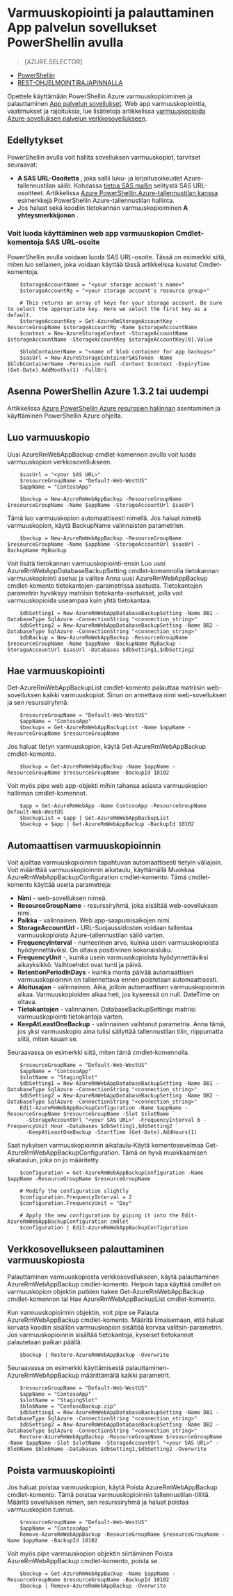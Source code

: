 <properties
    pageTitle="Varmuuskopiointi ja palauttaminen App palvelun sovellukset PowerShellin avulla"
    description="Lue, miten voit varmuuskopioida ja palauttaa Azure App Service-sovelluksen PowerShellin avulla"
    services="app-service"
    documentationCenter=""
    authors="NKing92"
    manager="wpickett"
    editor="" />

<tags
    ms.service="app-service"
    ms.workload="na"
    ms.tgt_pltfrm="na"
    ms.devlang="na"
    ms.topic="article"
    ms.date="08/10/2016"
    ms.author="nicking"/>
# <a name="use-powershell-to-back-up-and-restore-app-service-apps"></a>Varmuuskopiointi ja palauttaminen App palvelun sovellukset PowerShellin avulla

> [AZURE.SELECTOR]
- [PowerShellin](app-service-powershell-backup.md)
- [REST-OHJELMOINTIRAJAPINNALLA](../app-service-web/websites-csm-backup.md)

Opettele käyttämään PowerShellin Azure varmuuskopioiminen ja palauttaminen [App palvelun sovellukset](https://azure.microsoft.com/services/app-service/web/). Web app varmuuskopiointia, vaatimukset ja rajoituksia, lue lisätietoja artikkelissa [varmuuskopioida Azure-sovelluksen palvelun verkkosovellukseen](../app-service-web/web-sites-backup.md).

## <a name="prerequisites"></a>Edellytykset
PowerShellin avulla voit hallita sovelluksen varmuuskopiot, tarvitset seuraavat:

- **A SAS URL-Osoitetta** , joka sallii luku- ja kirjoitusoikeudet Azure-tallennustilan säilö. Kohdassa [tietoa SAS mallin](../storage/storage-dotnet-shared-access-signature-part-1.md) selitystä SAS URL-osoitteet. Artikkelissa [Azure PowerShellin Azure-tallennustilan kanssa](../storage/storage-powershell-guide-full.md) esimerkkejä PowerShellin Azure-tallennustilan hallinta.
- Jos haluat sekä koodiin tietokannan varmuuskopioiminen **A yhteysmerkkijonon** .

### <a name="how-to-generate-a-sas-url-to-use-with-the-web-app-backup-cmdlets"></a>Voit luoda käyttäminen web app varmuuskopion Cmdlet-komentoja SAS URL-osoite
PowerShellin avulla voidaan luoda SAS URL-osoite. Tässä on esimerkki siitä, miten luo sellainen, joka voidaan käyttää tässä artikkelissa kuvatut Cmdlet-komentoja.

        $storageAccountName = "<your storage account's name>"
        $storageAccountRg = "<your storage account's resource group>"

        # This returns an array of keys for your storage account. Be sure to select the appropriate key. Here we select the first key as a default.
        $storageAccountKey = Get-AzureRmStorageAccountKey -ResourceGroupName $storageAccountRg -Name $storageAccountName
        $context = New-AzureStorageContext -StorageAccountName $storageAccountName -StorageAccountKey $storageAccountKey[0].Value

        $blobContainerName = "<name of blob container for app backups>"
        $sasUrl = New-AzureStorageContainerSASToken -Name $blobContainerName -Permission rwdl -Context $context -ExpiryTime (Get-Date).AddMonths(1) -FullUri

## <a name="install-azure-powershell-132-or-greater"></a>Asenna PowerShellin Azure 1.3.2 tai uudempi

Artikkelissa [Azure PowerShellin Azure resurssien hallinnan](../powershell-install-configure.md) asentaminen ja käyttäminen PowerShellin Azure ohjeita.

## <a name="create-a-backup"></a>Luo varmuuskopio

Uusi AzureRmWebAppBackup cmdlet-komennon avulla voit luoda varmuuskopion verkkosovellukseen.

        $sasUrl = "<your SAS URL>"
        $resourceGroupName = "Default-Web-WestUS"
        $appName = "ContosoApp"

        $backup = New-AzureRmWebAppBackup -ResourceGroupName $resourceGroupName -Name $appName -StorageAccountUrl $sasUrl

Tämä luo varmuuskopion automaattisesti nimellä. Jos haluat nimetä varmuuskopion, käytä BackupName valinnaisten parametrien.

        $backup = New-AzureRmWebAppBackup -ResourceGroupName $resourceGroupName -Name $appName -StorageAccountUrl $sasUrl -BackupName MyBackup

Voit lisätä tietokannan varmuuskopiointi-ensin Luo uusi AzureRmWebAppDatabaseBackupSetting cmdlet-komennolla tietokannan varmuuskopiointi asetus ja valitse Anna uusi AzureRmWebAppBackup cmdlet-komento tietokantojen-parametrissa asetusta. Tietokantojen parametrin hyväksyy matriisin tietokanta-asetukset, joilla voit varmuuskopioida useampaa kuin yhtä tietokantaa.

        $dbSetting1 = New-AzureRmWebAppDatabaseBackupSetting -Name DB1 -DatabaseType SqlAzure -ConnectionString "<connection_string>"
        $dbSetting2 = New-AzureRmWebAppDatabaseBackupSetting -Name DB2 -DatabaseType SqlAzure -ConnectionString "<connection_string>"
        $dbBackup = New-AzureRmWebAppBackup -ResourceGroupName $resourceGroupName -Name $appName -BackupName MyBackup -StorageAccountUrl $sasUrl -Databases $dbSetting1,$dbSetting2

## <a name="get-backups"></a>Hae varmuuskopiointi

Get-AzureRmWebAppBackupList cmdlet-komento palauttaa matriisin web-sovelluksen kaikki varmuuskopiot. Sinun on annettava nimi web-sovelluksen ja sen resurssiryhmä.

        $resourceGroupName = "Default-Web-WestUS"
        $appName = "ContosoApp"
        $backups = Get-AzureRmWebAppBackupList -Name $appName -ResourceGroupName $resourceGroupName

Jos haluat tietyn varmuuskopion, käytä Get-AzureRmWebAppBackup cmdlet-komento.

        $backup = Get-AzureRmWebAppBackup -Name $appName -ResourceGroupName $resourceGroupName -BackupId 10102

Voit myös pipe web app-objekti mihin tahansa asiasta varmuuskopion hallinnan cmdlet-komennot.

        $app = Get-AzureRmWebApp -Name ContosoApp -ResourceGroupName Default-Web-WestUS
        $backupList = $app | Get-AzureRmWebAppBackupList
        $backup = $app | Get-AzureRmWebAppBackup -BackupId 10102

## <a name="schedule-automatic-backups"></a>Automaattisen varmuuskopioinnin

Voit ajoittaa varmuuskopioinnin tapahtuvan automaattisesti tietyin väliajoin. Voit määrittää varmuuskopioinnin aikataulu, käyttämällä Muokkaa AzureRmWebAppBackupConfiguration cmdlet-komento. Tämä cmdlet-komento käyttää useita parametreja:

- **Nimi** - web-sovelluksen nimeä.
- **ResourceGroupName** - resurssiryhmä, joka sisältää web-sovelluksen nimi.
- **Paikka** - valinnainen. Web app-saapumisaikojen nimi.
- **StorageAccountUrl** - URL-Suojaussidosten voidaan tallentaa varmuuskopioista Azure-tallennustilan säilö varten.
- **FrequencyInterval** - numeerinen arvo, kuinka usein varmuuskopioista hyödynnettäviksi. On oltava positiivinen kokonaisluku.
- **FrequencyUnit** -, kuinka usein varmuuskopioista hyödynnettäviksi aikayksikkö. Vaihtoehdot ovat tunti ja päivä.
- **RetentionPeriodInDays** - kuinka monta päivää automaattisen varmuuskopioinnin on tallennettava ennen poistetaan automaattisesti.
- **Aloitusajan** - valinnainen. Aika, jolloin automaattisen varmuuskopioinnin alkaa. Varmuuskopioiden alkaa heti, jos kyseessä on null. DateTime on oltava.
- **Tietokantojen** - valinnainen. DatabaseBackupSettings matriisi varmuuskopiointi tietokantoja varten.
- **KeepAtLeastOneBackup** - valinnainen vaihtanut parametria. Anna tämä, jos yksi varmuuskopio aina tulisi säilyttää tallennustilan tilin, riippumatta siitä, miten kauan se.

Seuraavassa on esimerkki siitä, miten tämä cmdlet-komennolla.

        $resourceGroupName = "Default-Web-WestUS"
        $appName = "ContosoApp"
        $slotName = "StagingSlot"
        $dbSetting1 = New-AzureRmWebAppDatabaseBackupSetting -Name DB1 -DatabaseType SqlAzure -ConnectionString "<connection_string>"
        $dbSetting2 = New-AzureRmWebAppDatabaseBackupSetting -Name DB2 -DatabaseType SqlAzure -ConnectionString "<connection_string>"
        Edit-AzureRmWebAppBackupConfiguration -Name $appName -ResourceGroupName $resourceGroupName -Slot $slotName `
          -StorageAccountUrl "<your SAS URL>" -FrequencyInterval 6 -FrequencyUnit Hour -Databases $dbSetting1,$dbSetting2 `
          -KeepAtLeastOneBackup -StartTime (Get-Date).AddHours(1)

Saat nykyisen varmuuskopioinnin aikataulu-Käytä komentosovelmaa Get-AzureRmWebAppBackupConfiguration. Tämä on hyvä muokkaamisen aikataulun, joka on jo määritetty.

        $configuration = Get-AzureRmWebAppBackupConfiguration -Name $appName -ResourceGroupName $resourceGroupName

        # Modify the configuration slightly
        $configuration.FrequencyInterval = 2
        $configuration.FrequencyUnit = "Day"

        # Apply the new configuration by piping it into the Edit-AzureRmWebAppBackupConfiguration cmdlet
        $configuration | Edit-AzureRmWebAppBackupConfiguration

## <a name="restore-a-web-app-from-a-backup"></a>Verkkosovellukseen palauttaminen varmuuskopiosta

Palauttaminen varmuuskopiosta verkkosovellukseen, käytä palauttaminen AzureRmWebAppBackup cmdlet-komento. Helpoin tapa käyttää cmdlet on varmuuskopion objektin putkien hakee Get-AzureRmWebAppBackup cmdlet-komennon tai Hae AzureRmWebAppBackupList cmdlet-komento.

Kun varmuuskopioinnin objektin, voit pipe se Palauta AzureRmWebAppBackup cmdlet-komento. Määritä ilmaisemaan, että haluat korvata koodiin sisällön varmuuskopion sisältöä korvaa valitsin-parametrin. Jos varmuuskopioinnin sisältää tietokantoja, kyseiset tietokannat palautetaan paikan päällä.

        $backup | Restore-AzureRmWebAppBackup -Overwrite

Seuraavassa on esimerkki käyttämisestä palauttaminen-AzureRmWebAppBackup määrittämällä kaikki parametrit.

        $resourceGroupName = "Default-Web-WestUS"
        $appName = "ContosoApp"
        $slotName = "StagingSlot"
        $blobName = "ContosoBackup.zip"
        $dbSetting1 = New-AzureRmWebAppDatabaseBackupSetting -Name DB1 -DatabaseType SqlAzure -ConnectionString "<connection_string>"
        $dbSetting2 = New-AzureRmWebAppDatabaseBackupSetting -Name DB2 -DatabaseType SqlAzure -ConnectionString "<connection_string>"
        Restore-AzureRmWebAppBackup -ResourceGroupName $resourceGroupName -Name $appName -Slot $slotName -StorageAccountUrl "<your SAS URL>" -BlobName $blobName -Databases $dbSetting1,$dbSetting2 -Overwrite

## <a name="delete-a-backup"></a>Poista varmuuskopiointi

Jos haluat poistaa varmuuskopion, käytä Poista AzureRmWebAppBackup cmdlet-komento. Tämä poistaa varmuuskopioinnin tallennustilan-tililtä. Määritä sovelluksen nimen, sen resurssiryhmä ja haluat poistaa varmuuskopion tunnus.

        $resourceGroupName = "Default-Web-WestUS"
        $appName = "ContosoApp"
        Remove-AzureRmWebAppBackup -ResourceGroupName $resourceGroupName -Name $appName -BackupId 10102

Voit myös pipe varmuuskopion objektin siirtäminen Poista AzureRmWebAppBackup cmdlet-komento, poista se.

        $backup = Get-AzureRmWebAppBackup -Name $appName -ResourceGroupName $resourceGroupName -BackupId 10102
        $backup | Remove-AzureRmWebAppBackup -Overwrite
